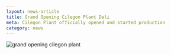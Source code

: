 ```yaml
---
layout: news-article
title: Grand Opening Cilegon Plant Deli
meta: Cilegon Plant officially opened and started production
category: news
---
```

![grand opening cilegon plant]({{site.baseurl}}img/grand_opening_cilegon.jpg)

